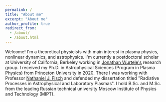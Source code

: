 ```yaml
---
permalink: /
title: "About me"
excerpt: "About me"
author_profile: true
redirect_from: 
  - /about/
  - /about.html
---
```


Welcome! I'm a theoretical physicists with main interest in plasma physics, nonlinear dynamics, and astrophysics.
I'm currently a postdoctoral scholar at University of California, Berkeley working in [Jonathan Wurtele's](https://physics.berkeley.edu/people/faculty/jonathan-wurtele) research group.
I received my Ph.D. in Astrophysical Sciences (Program in Plasma Physics) from Princeton University in 2020. There I was working with Professor [Nathaniel J. Fisch](https://plasma.princeton.edu/people/nathaniel-j-fisch) and defended my dissertation titled "Radiative Processes in Astrophysical and Laboratory Plasmas".  I hold B.Sc. and M.Sc. from the leading Russian technical university Moscow Institute of Physics and Technology (MIPT).
